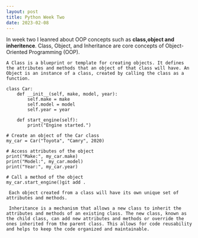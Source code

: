 ```yaml
---
layout: post
title: Python Week Two
date: 2023-02-08
---
```


In week two I leanred about OOP concepts such as **class,object and inheritence**. Class, Object, and Inheritance are core concepts of Object-Oriented Programming (OOP). 

```
A Class is a blueprint or template for creating objects. It defines the attributes and methods that an object of that class will have. An Object is an instance of a class, created by calling the class as a function.

class Car:
    def __init__(self, make, model, year):
        self.make = make
        self.model = model
        self.year = year

    def start_engine(self):
        print("Engine started.")

# Create an object of the Car class
my_car = Car("Toyota", "Camry", 2020)

# Access attributes of the object
print("Make:", my_car.make)
print("Model:", my_car.model)
print("Year:", my_car.year)

# Call a method of the object
my_car.start_engine()git add .
```
```
 Each object created from a class will have its own unique set of attributes and methods.
 ```
 ```
  Inheritance is a mechanism that allows a new class to inherit the attributes and methods of an existing class. The new class, known as the child class, can add new attributes and methods or override the ones inherited from the parent class. This allows for code reusability and helps to keep the code organized and maintainable.
  ```